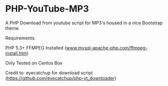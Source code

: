 PHP-YouTube-MP3
===============

A PHP Download from youtube script for MP3's housed in a nice Bootstrap theme.

Requirements:

PHP 5.3+
FFMPEG Installed (www.mysql-apache-php.com/ffmpeg-install.htm)

Only Tested on Centos Box

Credit to:
eyecatchup for download script (https://github.com/eyecatchup/php-yt_downloader)
